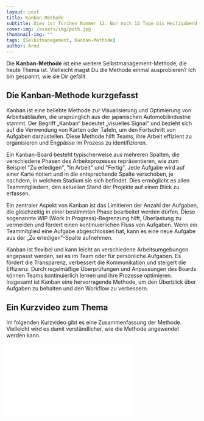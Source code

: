 ```yaml
---
layout: post
title: Kanban-Methode
subtitle: Dies ist Türchen Nummer 12. Nur noch 12 Tage bis Heiligabend! Halbzeit!
cover-img: /assets/img/path.jpg
thumbnail-img: ""
tags: [Selbstmanagement, Kanban-Methode]
author: Arnd
---
```


Die **Kanban-Methode** ist eine weitere Selbstmanagement-Methode, die heute Thema ist. Vielleicht magst Du die Methode einmal ausprobieren? Ich bin gespannt, wie sie Dir gefällt.

## Die Kanban-Methode kurzgefasst

Kanban ist eine beliebte Methode zur Visualisierung und Optimierung von Arbeitsabläufen, die ursprünglich aus der japanischen Automobilindustrie stammt. Der Begriff „Kanban“ bedeutet „visuelles Signal“ und bezieht sich auf die Verwendung von Karten oder Tafeln, um den Fortschritt von Aufgaben darzustellen. Diese Methode hilft Teams, ihre Arbeit effizient zu organisieren und Engpässe im Prozess zu identifizieren.

Ein Kanban-Board besteht typischerweise aus mehreren Spalten, die verschiedene Phasen des Arbeitsprozesses repräsentieren, wie zum Beispiel "Zu erledigen", "In Arbeit" und "Fertig". Jede Aufgabe wird auf einer Karte notiert und in die entsprechende Spalte verschoben, je nachdem, in welchem Stadium sie sich befindet. Dies ermöglicht es allen Teammitgliedern, den aktuellen Stand der Projekte auf einen Blick zu erfassen.

Ein zentraler Aspekt von Kanban ist das Limitieren der Anzahl der Aufgaben, die gleichzeitig in einer bestimmten Phase bearbeitet werden dürfen. Diese sogenannte WIP (Work In Progress)-Begrenzung hilft, Überlastung zu vermeiden und fördert einen kontinuierlichen Fluss von Aufgaben. Wenn ein Teammitglied eine Aufgabe abgeschlossen hat, kann es eine neue Aufgabe aus der „Zu erledigen“-Spalte aufnehmen.

Kanban ist flexibel und kann leicht an verschiedene Arbeitsumgebungen angepasst werden, sei es im Team oder für persönliche Aufgaben. Es fördert die Transparenz, verbessert die Kommunikation und steigert die Effizienz. Durch regelmäßige Überprüfungen und Anpassungen des Boards können Teams kontinuierlich lernen und ihre Prozesse optimieren. Insgesamt ist Kanban eine hervorragende Methode, um den Überblick über Aufgaben zu behalten und den Workflow zu verbessern.

## Ein Kurzvideo zum Thema

Im folgenden Kurzvideo gibt es eine Zusammenfassung der Methode. Vielleicht wird es damit verständlicher, wie die Methode angewendet werden kann.

<iframe width="336" height="189" src="<iframe width="560" height="315" src="https://www.youtube.com/embed/Tf-zcpwM5uQ?si=ISbf5TZ9gF_eglBr" title="YouTube video player" frameborder="0" allow="accelerometer; autoplay; clipboard-write; encrypted-media; gyroscope; picture-in-picture; web-share" referrerpolicy="strict-origin-when-cross-origin" allowfullscreen></iframe>